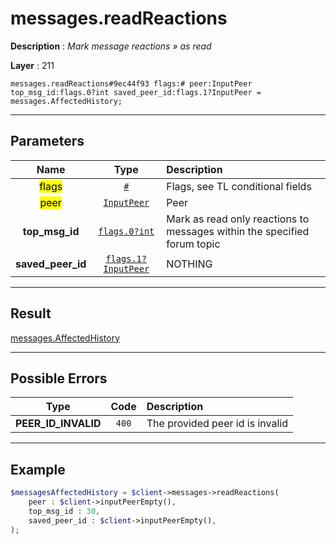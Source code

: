 # messages.readReactions

**Description** : *Mark message reactions » as read*

**Layer** : 211

```tl
messages.readReactions#9ec44f93 flags:# peer:InputPeer top_msg_id:flags.0?int saved_peer_id:flags.1?InputPeer = messages.AffectedHistory;
```

---

## Parameters

| Name | Type | Description |
| :---: | :---: | :--- |
| <mark>flags</mark> | [`#`](type/#) | Flags, see TL conditional fields |
| <mark>peer</mark> | [`InputPeer`](type/InputPeer) | Peer |
| **top_msg_id** | [`flags.0?int`](type/int) | Mark as read only reactions to messages within the specified forum topic |
| **saved_peer_id** | [`flags.1?InputPeer`](type/InputPeer) | NOTHING |

---

## Result

[messages.AffectedHistory](type/messages.AffectedHistory)

---

## Possible Errors

| Type | Code | Description |
| :---: | :---: | :--- |
| **PEER_ID_INVALID** | `400` | The provided peer id is invalid |

---

## Example

```php
$messagesAffectedHistory = $client->messages->readReactions(
	peer : $client->inputPeerEmpty(),
	top_msg_id : 30,
	saved_peer_id : $client->inputPeerEmpty(),
);
```